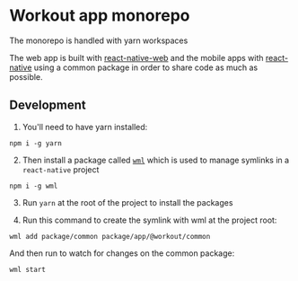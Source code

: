 # Workout app monorepo

The monorepo is handled with yarn workspaces

The web app is built with [react-native-web](https://github.com/necolas/react-native-web) and the mobile apps with [react-native](https://github.com/facebook/react-native)
using a common package in order to share code as much as possible.

## Development

1. You'll need to have yarn installed:

```shell
npm i -g yarn
```

2. Then install a package called [`wml`](https://github.com/wix/wml) which is used
   to manage symlinks in a `react-native` project

```shell
npm i -g wml
```

3. Run `yarn` at the root of the project to install the packages

4. Run this command to create the symlink with wml at the project root:

```shell
wml add package/common package/app/@workout/common
```

And then run to watch for changes on the common package:

```shell
wml start
```
